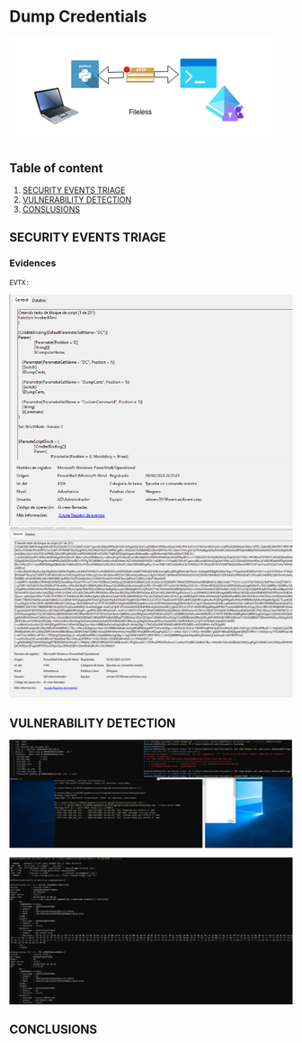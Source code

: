 # Dump Credentials

![Fileless dump credentials](resources/FIleless.png)

## Table of content

  1. [SECURITY EVENTS TRIAGE](#security-events-triage)
  2. [VULNERABILITY DETECTION](#vulnerability-detection)  
  3. [CONSLUSIONS](#conclusions)



## SECURITY EVENTS TRIAGE

### Evidences

```
EVTX:

```

![fileless output](resources/Fileless_mimikatz_1.png)
![fileless output](resources/Fileless_mimikatz_251.png)

## VULNERABILITY DETECTION

![fileless output](resources/Invoke-Mimi_fileless.png)

![fileless output](resources/Dump.png)

## CONCLUSIONS

